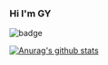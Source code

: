 ### Hi I'm GY

![badge](https://img.shields.io/badge/youtube-%23FF0000.svg?&style=for-the-badge&logo=youtube&logoColor=white")

[![Anurag's github stats](https://github-readme-stats.vercel.app/api?username=Gyeong-Yeon&show_icons=true&theme=dracula)](https://github.com/anuraghazra/github-readme-stats)
